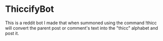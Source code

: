 # ThiccifyBot

This is a reddit bot I made that when summoned using the command !thicc will convert the parent post or comment's text into
the "thicc" alphabet and post it.
